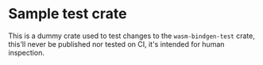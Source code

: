 # Sample test crate

This is a dummy crate used to test changes to the `wasm-bindgen-test` crate,
this'll never be published nor tested on CI, it's intended for human inspection.
